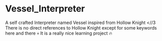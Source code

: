 # Vessel_Interpreter
A self crafted Interpreter named Vessel inspired from Hollow Knight <//3
There is no direct references to Hollow Knight except for some keywords here and there 💀
It is a really nice learning project 🔥
